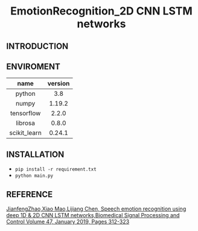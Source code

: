 # <center>EmotionRecognition_2D CNN LSTM networks

## INTRODUCTION
## ENVIROMENT
name|version
:---:|:---:
python|3.8
numpy|1.19.2
tensorflow|2.2.0
librosa|0.8.0
scikit_learn|0.24.1


## INSTALLATION

* `pip install -r requirement.txt`
* `python main.py`

## REFERENCE
  [JianfengZhao,Xiao Mao,Lijiang Chen, Speech emotion recognition using deep 1D & 2D CNN LSTM networks,Biomedical Signal Processing and Control
Volume 47, January 2019, Pages 312-323][paper]

[paper]: https://www.sciencedirect.com/science/article/abs/pii/S1746809418302337
